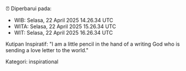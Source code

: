 ⏰ Diperbarui pada:
- WIB: Selasa, 22 April 2025 14.26.34 UTC
- WITA: Selasa, 22 April 2025 15.26.34 UTC
- WIT: Selasa, 22 April 2025 16.26.34 UTC

Kutipan Inspiratif:
"I am a little pencil in the hand of a writing God who is sending a love letter to the world."


Kategori: inspirational

